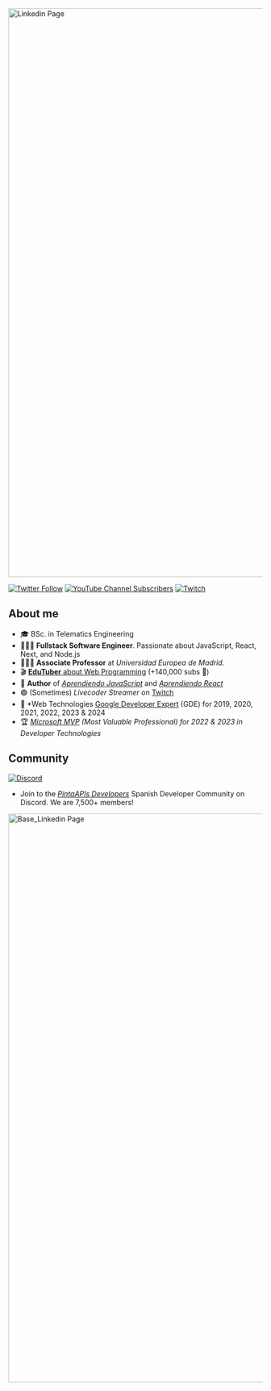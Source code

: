 <img width="1128" alt="Linkedin Page" src="https://github.com/carlosazaustre/carlosazaustre/assets/650752/0a4943bd-b878-4037-90c9-1df5e68b4f2b">



[![Twitter Follow](https://img.shields.io/twitter/follow/carlosazaustre?style=social)](https://twitter.com/carlosazaustre)
[![YouTube Channel Subscribers](https://img.shields.io/youtube/channel/subscribers/UCJgGc8pQO1lv04VXrBxA_Hg?style=social)](https://youtube.com/carlosazaustre?sub_confirmation=1)
[![Twitch](https://img.shields.io/twitch/status/carlosazaustre?label=Follow%20me%20on%20Twitch&style=social)](https://twitch.tv/carlosazaustre)

## About me

- 🎓 BSc. in Telematics Engineering
- 👨🏻‍💻 **Fullstack Software Engineer**. Passionate about JavaScript, React, Next, and Node.js
- 👨🏻‍🏫 **Associate Professor** at *Universidad Europea de Madrid*.
- 🎬 [**EduTuber** about Web Programming](https://youtube.com/carlosazaustre?sub_confirmation=1) (+140,000 subs 🚀)
- 📙 **Author** of *[Aprendiendo JavaScript](https://amzn.to/3q3noTt)* and *[Aprendiendo React](https://amzn.to/3ZHIELW)*
- 🟣 (Sometimes) *Livecoder Streamer* on [Twitch](https://twitch.tv/carlosazaustre)
- 🏅 *Web Technologies [Google Developer Expert](https://developers.google.com/community/experts/directory/profile/profile-carlos-azaustre) (GDE) for 2019, 2020, 2021, 2022, 2023 & 2024
- 🏆 *[Microsoft MVP](https://mvp.microsoft.com/en-us/PublicProfile/5004840?fullName=Carlos%20Azaustre) (Most Valuable Professional) for 2022 & 2023 in Developer Technologies*

## Community
[![Discord](https://img.shields.io/discord/785146214122651688?color=white&label=Discord%20Community&logo=discord)](https://carlosazaustre.es/discord)
- Join to the *[PintaAPIs Developers](https://discord.gg/carlosazaustre)* Spanish Developer Community on Discord. We are 7,500+ members!

<img width="1128" alt="Base_Linkedin Page" src="https://github.com/carlosazaustre/carlosazaustre/assets/650752/378ba194-316e-4ba9-ac30-236fbb6498e4">

